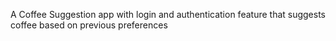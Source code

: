 A Coffee Suggestion app with login and authentication feature that suggests coffee based on previous preferences
